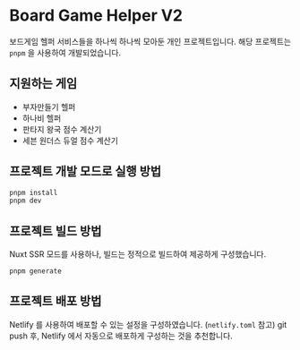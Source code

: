 # Board Game Helper V2
보드게임 헬퍼 서비스들을 하나씩 하나씩 모아둔 개인 프로젝트입니다.
해당 프로젝트는 `pnpm` 을 사용하여 개발되었습니다.

## 지원하는 게임
- 부자만들기 헬퍼
- 하나비 헬퍼
- 판타지 왕국 점수 계산기
- 세븐 원더스 듀얼 점수 계산기

## 프로젝트 개발 모드로 실행 방법
```bash
pnpm install
pnpm dev
```

## 프로젝트 빌드 방법
Nuxt SSR 모드를 사용하나, 빌드는 정적으로 빌드하여 제공하게 구성했습니다.
```bash
pnpm generate
```

## 프로젝트 배포 방법
Netlify 를 사용하여 배포할 수 있는 설정을 구성하였습니다. (`netlify.toml` 참고)
git push 후, Netlify 에서 자동으로 배포하게 구성하는 것을 추천합니다.